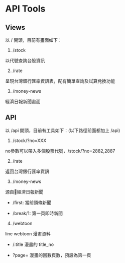 # API Tools

## Views

以 / 開頭，目前有畫面如下：

1. /stock

以代號查詢台股資訊

2. /rate

呈現台灣銀行匯率資訊表，配有簡單查詢及試算兌換功能

3. /money-news

經濟日報新聞畫面



## API

以 /api 開頭，目前有工具如下：(以下路徑前面都加上 /api)

1. /stock/?no=XXX

no參數可以帶入多個股票代號，/stock/?no=2882,2887

2. /rate

返回台灣銀行匯率資訊

3. /money-news

源自經濟日報新聞
 
  - /first: 當前頭條新聞

  - /break/1: 第一頁即時新聞

4. /webtoon

line webtoon 漫畫資料

  - /:title 漫畫的 title_no

  - ?page= 漫畫的回數頁數，預設為第一頁
